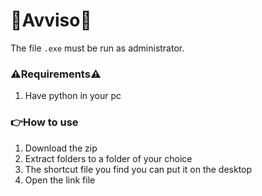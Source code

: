 # 🚨Avviso🚨

The file `.exe` must be run as administrator.

### ⚠️Requirements⚠️
1. Have python in your pc

### 👉How to use 
1. Download the zip
2. Extract folders to a folder of your choice
3. The shortcut file you find you can put it on the desktop
4. Open the link file
